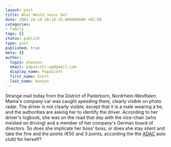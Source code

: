 ```yaml
---
layout: post
title: What Would Jesus Do?
date: 2002-10-10 20:10:29.000000000 +02:00
categories:
- family
tags: []
status: publish
type: post
published: true
meta: {}
author:
  login: shanson
  email: papascott-wp@gmail.com
  display_name: PapaScott
  first_name: Scott
  last_name: Hanson
---
```

<p>Strange mail today from the District of Paderborn, Nordrhein-Westfalen. Mama's company car was caught speeding there, clearly visible on photo radar. The driver is not clearly visible, except that it is a male wearing a tie, and the authorities are asking her to identify the driver. According to her driver's logbook, she was on the road that day with the vice-chair (who insisted on driving) and a member of her company's German board of directors. So does she implicate her boss' boss, or does she stay silent and take the fine and the points (&euro;50 and 3 points, according the the <a href="http://www.adac.de/Recht_und_Rat/Verkehrssuenden/Verkehrsverstoesse_und_ihre_Auswirkungen/Das_kosten_Verkehrsverstoesse">ADAC</a> auto club) for herself?</p>
